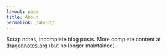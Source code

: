 ```yaml
---
layout: page
title: About
permalink: /about/
---
```


Scrap notes, incomplete blog posts. More complete content at [dragonnotes.org](https://dragonnotes.org/) (but no longer maintained).